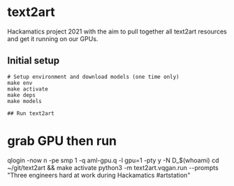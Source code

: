 # text2art
Hackamatics project 2021 with the aim to pull together all text2art resources and get it running on our GPUs.


## Initial setup
```
# Setup environment and download models (one time only)
make env
make activate
make deps
make models

## Run text2art
```
# grab GPU then run
qlogin -now n -pe smp 1 -q aml-gpu.q -l gpu=1 -pty y -N D_$(whoami)
cd ~/git/text2art && make activate
python3 -m text2art.vqgan.run --prompts "Three engineers hard at work during Hackamatics #artstation"
```